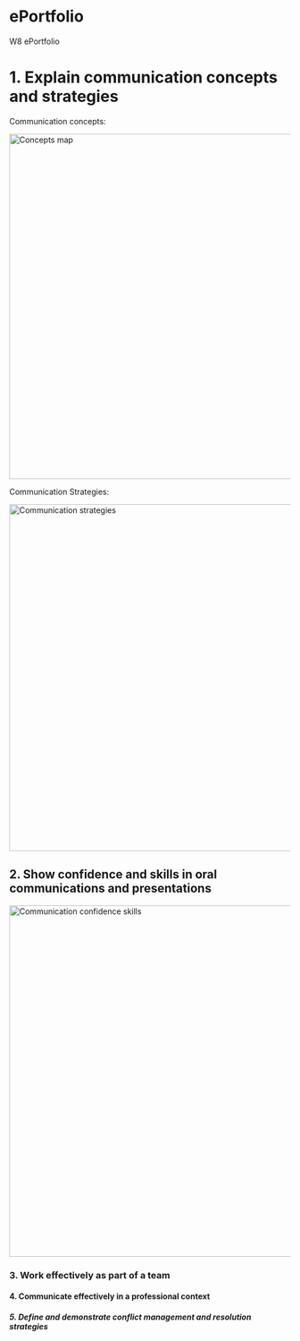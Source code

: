 # ePortfolio
W8 ePortfolio
<!DOCTYPE html>
<html>
<head>
<body>
  <h1>1. Explain communication concepts and strategies</h1>
  <p>Communication concepts:</p>
  <img src="https://www.edu.gov.mb.ca/k12/tech/imym/images/inv_ict6.gif" alt="Concepts map" width="618" height="617">
  <p>Communication Strategies:</p>
  <img src="https://venngage-wordpress.s3.amazonaws.com/uploads/2020/09/Strategy-Mind-Map-Template.png" alt="Communication strategies" width="700" height="620">
  <h2>2. Show confidence and skills in oral communications and presentations</h2>
  <img src="https://i0.wp.com/www.careercliff.com/wp-content/u…king-skills-in-communication-min.png?w=1200&ssl=1" alt="Communication confidence skills" width="1200" height="628">
  <h3>3. Work effectively as part of a team</h3>
  <h4>4. Communicate effectively in a professional context</h4>
  <h5>5. Define and demonstrate conflict management and resolution strategies</h5>
</body>
</html>
	
